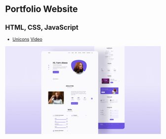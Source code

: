 # Portfolio Website
## HTML, CSS, JavaScript
* [Unicons](https://iconscout.com/unicons)
[Video](https://youtu.be/27JtRAI3QO8)

![Resume cv](/preview.png)
